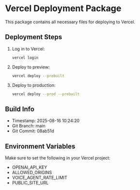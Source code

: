 # Vercel Deployment Package

This package contains all necessary files for deploying to Vercel.

## Deployment Steps

1. Log in to Vercel:
   ```bash
   vercel login
   ```

2. Deploy to preview:
   ```bash
   vercel deploy --prebuilt
   ```

3. Deploy to production:
   ```bash
   vercel deploy --prod --prebuilt
   ```

## Build Info

- Timestamp: 2025-08-16 10:24:20
- Git Branch: main
- Git Commit: 08ab51d

## Environment Variables

Make sure to set the following in your Vercel project:
- OPENAI_API_KEY
- ALLOWED_ORIGINS
- VOICE_AGENT_RATE_LIMIT
- PUBLIC_SITE_URL
